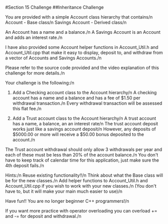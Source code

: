 #Section 15 Challenge
##Inheritance Challenge

You are provided with a simple Account class hierarchy that contains/n
Account - Base class/n
Savings Account - Derived class/n

An Account has a name and a balance./n
A Savings Account is an Account and adds an interest rate./n

I have also provided some Account helper functions in Account_Util.h and Account_Util.cpp that make it easy to display, deposit to, and withdraw from a vector of Accounts and Savings Accounts./n

Please refer to the source code provided and the video explanation of this challenge for more details./n

Your challenge is the following:/n

1. Add a Checking account class to the Account hierarchy/n
A checking account has a name and a balance and has a fee of $1.50 per withdrawal transaction./n
Every withdrawal transaction will be assessed this flat fee./n

2. Add a Trust account class to the Account hierarchy/n
A trust account has a name, a balance, an an interest rate/n
The trust account deposit works just like a savings account deposit/n
However, any deposits of $5000.00 or more will receive a $50.00 bonus deposited to the account./n

The Trust account withdrawal should only allow 3 withdrawals per year and each of these must be less than 20% of the account balance./n
You don't have to keep track of calendar time for this application, just make sure the 4th deposit fails./n

Hints:/n
Reuse existing functionality!!/n
Think about what the Base class will be for the new classes./n
Add helper functions to Account_Util.h and Account_Util.cpp if you wish to work with your new classes./n
(You don't have to, but it will make your main much easier to use)/n

Have fun!! You are no longer beginner C++ programmers!/n

If you want more practice with operator overloading you can overload += and -= for deposit and withdrawal./n